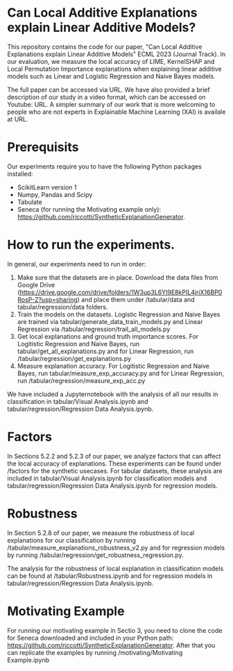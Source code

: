 # Can Local Additive Explanations explain Linear Additive Models? 

This repository contains the code for our paper, "Can Local Additive Explanations explain Linear Additive Models" ECML 2023 (Journal Track). In our evaluation, we measure the local accuracy of LIME, KernelSHAP and Local Permutation Importance explanations when explaining linear additive models such as Linear and Logistic Regression and Naive Bayes models. 

The full paper can be accessed via URL. We have also provided a brief description of our study in a video format, which can be accessed on Youtube: URL. A simpler summary of our work that is more welcoming to people who are not experts in Explainable Machine Learning (XAI) is availale at URL.

# Prerequisits 

Our experiments require you to have the following Python packages installed: 

* ScikitLearn version 1 
* Numpy, Pandas and Scipy
* Tabulate 
* Seneca (for running the Motivating example only): https://github.com/riccotti/SyntheticExplanationGenerator.


# How to run the experiments. 

In general, our experiments need to run in order: 

1. Make sure that the datasets are in place. Download the data files from Google Drive (https://drive.google.com/drive/folders/1W3up3L6YI9E8kPIL4jriX16BP0RosP-Z?usp=sharing) and place them under /tabular/data and tabular/regression/data folders.
2. Train the models on the datasets. Logistic Regression and Naive Bayes are trained via tabular/generate_data_train_models.py and Linear Regression via /tabular/regression/trail_all_models.py
3. Get local explanations and ground truth importance scores. For Logitistic Regression and Naive Bayes, run tabular/get_all_explanations.py and for Linear Regression, run /tabular/regression/get_explanations.py
4. Measure explanation accuracy. For Logitistic Regression and Naive Bayes, run tabular/measure_exp_accuracy.py and for Linear Regression, run /tabular/regression/measure_exp_acc.py

We have included a Jupyternotebook with the analysis of all our results in classification in tabular/Visual Analysis.ipynb and tabular/regression/Regression Data Analysis.ipynb. 


# Factors
In Sections 5.2.2 and 5.2.3 of our paper, we analyze factors that can affect the local accuracy of explanations. These experiments can be found under /factors for the synthetic usecases. For tabular datasets, these analysis are included in tabular/Visual Analysis.ipynb for classification models and tabular/regression/Regression Data Analysis.ipynb for regression models.

# Robustness

In Section 5.2.8 of our paper, we measure the robustness of local explanations for our classification by running /tabular/measure_explanations_robustness_v2.py and for regression models by running /tabular/regression/get_robustness_regression.py. 

The analysis for the robustness of local explanation in classification models can be found at /tabular/Robustness.ipynb and for regression models in tabular/regression/Regression Data Analysis.ipynb. 

# Motivating Example 

For running our motivating example in Sectio 3, you need to clone the code for Seneca downloaded and included in your Python path:  https://github.com/riccotti/SyntheticExplanationGenerator. After that you can replicate the examples by running /motivating/Motivating Example.ipynb



 

  
